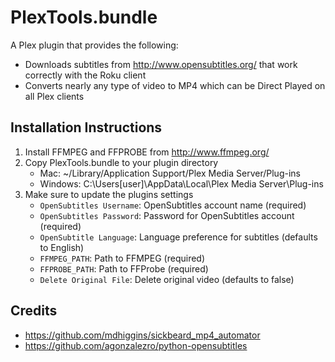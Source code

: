 PlexTools.bundle
================

A Plex plugin that provides the following:
* Downloads subtitles from http://www.opensubtitles.org/ that work correctly with the Roku client
* Converts nearly any type of video to MP4 which can be Direct Played on all Plex clients

Installation Instructions
-------------------------
1.  Install FFMPEG and FFPROBE from http://www.ffmpeg.org/
2.  Copy PlexTools.bundle to your plugin directory
    * Mac: ~/Library/Application Support/Plex Media Server/Plug-ins
    * Windows: C:\Users\[user]\AppData\Local\Plex Media Server\Plug-ins
3.  Make sure to update the plugins settings
    * `OpenSubtitles Username`: OpenSubtitles account name (required)
    * `OpenSubtitles Password`: Password for OpenSubtitles account (required)
    * `OpenSubtitle Language`: Language preference for subtitles (defaults to English)
    * `FFMPEG_PATH`: Path to FFMPEG (required)
    * `FFPROBE_PATH`: Path to FFProbe (required)
    * `Delete Original File`: Delete original video (defaults to false)

Credits
-------------------------
* https://github.com/mdhiggins/sickbeard_mp4_automator
* https://github.com/agonzalezro/python-opensubtitles
